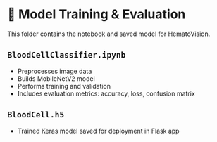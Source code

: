 # 🧪 Model Training & Evaluation

This folder contains the notebook and saved model for HematoVision.

## `BloodCellClassifier.ipynb`
- Preprocesses image data
- Builds MobileNetV2 model
- Performs training and validation
- Includes evaluation metrics: accuracy, loss, confusion matrix

## `BloodCell.h5`
- Trained Keras model saved for deployment in Flask app
